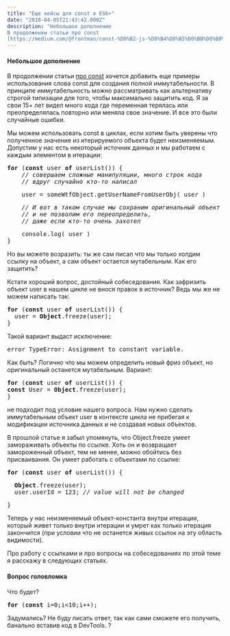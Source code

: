 ```yaml
---
title: "Еще кейсы для const в ES6+"
date: "2018-04-05T21:43:42.000Z"
description: "Небольшое дополнение
В продолжении статьи про const
[https://medium.com/@frontman/const-%D0%B2-js-%D0%B4%D0%B5%D0%BB%D0%B0%D0%B5"
---
```


<h4>Небольшое дополнение</h4>
<p>В продолжении статьи <a href="https://medium.com/@frontman/const-%D0%B2-js-%D0%B4%D0%B5%D0%BB%D0%B0%D0%B5%D1%82-%D1%81%D0%B2%D0%BE%D1%8E-%D1%80%D0%B0%D0%B1%D0%BE%D1%82%D1%83-%D0%BF%D1%80%D0%B0%D0%B2%D0%B8%D0%BB%D1%8C%D0%BD%D0%BE-b346353d9cce" target="_blank" rel="noopener noreferrer">про const</a> хочется добавить еще примеры использования слова const для создания полной иммутабельности. В принципе иммутабельность можно рассматривать как альтернативу строгой типизации для того, чтобы максимально защитить код. Я за свои 15+ лет видел много кода где переменная терялась или преопределялась повторно или меняла свое значение. И все это были случайные ошибки.</p>
<p>Мы можем использовать const в циклах, если хотим быть уверены что полученное значение из итерируемого объекта будет неизменяемым. Допустим у нас есть некоторый источник данных и мы работаем с каждым элементом в итерации:</p>
<pre><strong>for</strong> (<strong>const</strong> user <strong>of</strong> userList()) {<br><em>    // совершаем сложные манипуляции, много строк кода<br>    // вдруг случайно кто-то написал</em></pre>
<pre>    user = someWtfObject.getUserNameFromUserObj( user )</pre>
<pre><em>    // И вот в таком случае мы сохраним оригинальный объект<br>    // и не позволим его переопределить,<br>    // даже если кто-то очень захотел</em></pre>
<pre>    console.log( user )<br>}</pre>
<p>Но вы можете возразить: ты же сам писал что мы только холдим ссылку на объект, а сам объект остается мутабельным. Как его защитить?</p>
<p>Кстати хороший вопрос, достойный собеседования. Как зафризить объект user в нашем цикле не внося правок в источник? Ведь мы же не можем написать так:</p>
<pre><strong>for</strong> (<strong>const</strong> user <strong>of</strong> userList()) {<br>  user = <strong>Object</strong>.freeze(user);<br>}</pre>
<p>Такой вариант выдаст исключение:</p>
<pre>error TypeError: Assignment to constant variable.</pre>
<p>Как быть? Логично что мы можем определить новый фриз объект, но оригинальный останется мутабельным. Вариант:</p>
<pre><strong>for</strong> (<strong>const</strong> user <strong>of</strong> userList()) {<br><strong>const</strong> User = <strong>Object</strong>.freeze(user);<br>}</pre>
<p>не подходит под условие нашего вопроса. Нам нужно сделать иммутабельным объект user в контексте цикла не прибегая к модификации источника данных и не создавая новых объектов.</p>
<p>В прошлой статье я забыл упомянуть, что Object.freeze умеет замораживать объекты по ссылке. Хоть он и возвращает замороженный объект, тем не менее, можно обойтись без присваивания. Он умеет работать с объектами по ссылке:</p>
<pre><strong>for</strong> (<strong>const</strong> user <strong>of</strong> userList()) {</pre>
<pre>  <strong>Object</strong>.freeze(user);<br>  user.userId = 123; <em>// value will not be changed </em></pre>
<pre>}</pre>
<p>Теперь у нас неизменяемый объект-константа внутри итерации, который живет только внутри итерации и умрет как только итерация закончится (при условии что не останется живых ссылок на эту область видимости).</p>
<p>Про работу c ссылками и про вопросы на собеседованиях по этой теме я расскажу в следующих статьях.</p>
<h4>Вопрос головломка</h4>
<p>Что будет?</p>
<pre><strong>for</strong> (<strong>const</strong> i=0;i&lt;10;i++);</pre>
<p>Задумались? Не буду писать ответ, так как сами сможете его получить, банально вставив код в DevTools. ?</p>



